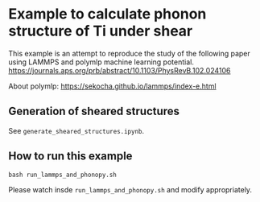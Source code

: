 # Example to calculate phonon structure of Ti under shear

This example is an attempt to reproduce the study of the following paper using
LAMMPS and polymlp machine learning potential.
https://journals.aps.org/prb/abstract/10.1103/PhysRevB.102.024106

About polymlp: https://sekocha.github.io/lammps/index-e.html

## Generation of sheared structures

See `generate_sheared_structures.ipynb`.

## How to run this example

```
bash run_lammps_and_phonopy.sh
```

Please watch insde `run_lammps_and_phonopy.sh` and modify appropriately.
